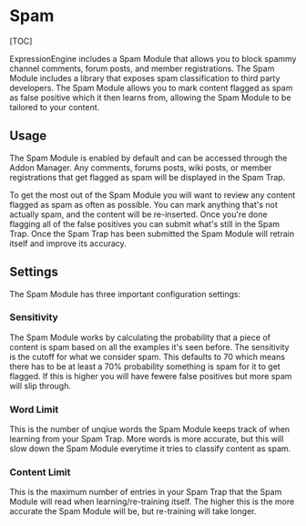 <!--
    This source file is part of the open source project
    ExpressionEngine User Guide (https://github.com/ExpressionEngine/ExpressionEngine-User-Guide)

    @link      https://expressionengine.com/
    @copyright Copyright (c) 2003-2020, Packet Tide, LLC (https://packettide.com)
    @license   https://expressionengine.com/license Licensed under Apache License, Version 2.0
-->

# Spam

[TOC]

ExpressionEngine includes a Spam Module that allows you to block spammy channel comments, forum posts, and member registrations. The Spam Module includes a library that exposes spam classification to third party developers. The Spam Module allows you to mark content flagged as spam as false positive which it then learns from, allowing the Spam Module to be tailored to your content.

## Usage

The Spam Module is enabled by default and can be accessed through the Addon Manager. Any comments, forums posts, wiki posts, or member registrations that get flagged as spam will be displayed in the Spam Trap.

To get the most out of the Spam Module you will want to review any content flagged as spam as often as possible. You can mark anything that's not actually spam, and the content will be re-inserted. Once you're done flagging all of the false positives you can submit what's still in the Spam Trap. Once the Spam Trap has been submitted the Spam Module will retrain itself and improve its accuracy.

## Settings

The Spam Module has three important configuration settings:

### Sensitivity

The Spam Module works by calculating the probability that a piece of content is spam based on all the examples it's seen before. The sensitivity is the cutoff for what we consider spam. This defaults to 70 which means there has to be at least a 70% probability something is spam for it to get flagged. If this is higher you will have fewere false positives but more spam will slip through.

### Word Limit

This is the number of unqiue words the Spam Module keeps track of when learning from your Spam Trap. More words is more accurate, but this will slow down the Spam Module everytime it tries to classify content as spam.

### Content Limit

This is the maximum number of entries in your Spam Trap that the Spam Module will read when learning/re-training itself. The higher this is the more accurate the Spam Module will be, but re-training will take longer.
